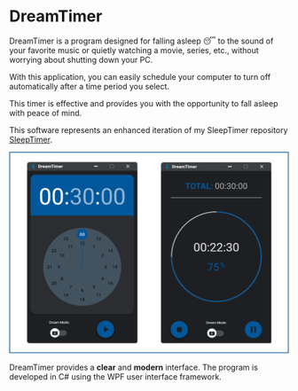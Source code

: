 # **DreamTimer** 

DreamTimer is a program designed for falling asleep :sleeping: to the sound of your favorite music or quietly watching a movie, series, etc., without worrying about shutting down your PC.

With this application, you can easily schedule your computer to turn off automatically after a time period you select.

This timer is effective and provides you with the opportunity to fall asleep with peace of mind.

This software represents an enhanced iteration of my SleepTimer repository [SleepTimer](https://github.com/EpicKOM/SleepTimer).

![Alt Text](https://github.com/EpicKOM/DreamTimer/blob/master/Screenshot/screenshot.png)

DreamTimer provides a **clear** and **modern** interface. 
The program is developed in C# using the WPF user interface framework.
